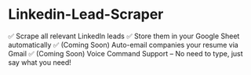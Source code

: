 # Linkedin-Lead-Scraper
✅ Scrape all relevant LinkedIn leads ✅ Store them in your Google Sheet automatically ✅ (Coming Soon) Auto-email companies your resume via Gmail ✅ (Coming Soon) Voice Command Support – No need to type, just say what you need!
